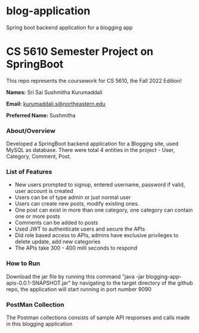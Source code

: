 # blog-application
Spring boot backend application for a blogging app
# CS 5610 Semester Project on SpringBoot 

This repo represents the coursework for CS 5610, the Fall 2022 Edition!

**Names:** Sri Sai Sushmitha Kurumaddali 
                   
**Email:**   kurumaddali.s@northeastern.edu

**Preferred Name:** Sushmitha


### About/Overview
Developed a SpringBoot backend application for a Blogging site, used MySQL as database. There were total 4 entities in the project - User, Category, Comment, Post.

### List of Features
- New users prompted to signup, entered username, password if valid, user account is created
- Users can be of type admin or just normal user
- Users can create new posts, modify existing ones.
- One post can exist in more than one category, one category can contain one or more posts
- Comments can be added to posts
- Used JWT to authenticate users and secure the APIs
- Did role based access to APIs, admins have exclusive privileges to delete update, add new categories
- The APIs take 300 - 400 milli seconds to respond
  
### How to Run
Download the jar file by running this command "java -jar blogging-app-apis-0.0.1-SNAPSHOT.jar" by navigating to the target directory of the github repo, the application will start running in port number 9090

### PostMan Collection
The Postman collections consists of sample API responses and calls made in this blogging application
